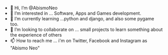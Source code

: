 - 👋 Hi, I’m @AbismoNeo
- 👀 I’m interested in ... Software, Apps and Games development.
- 🌱 I’m currently learning ...python and django, and also some pygame too.
- 💞️ I’m looking to collaborate on ... small projects to learn something about the experience of others
- 📫 How to reach me ... i'm on Twitter, Facebook and Instagram as "Abismo Neo"


<!---
AbismoNeo/AbismoNeo is a ✨ special ✨ repository because its `README.md` appears on your GitHub profile.
--->
